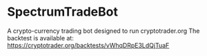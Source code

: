 # SpectrumTradeBot
A crypto-currency trading bot designed to run cryptotrader.org
The backtest is available at: https://cryptotrader.org/backtests/vWhqDRpE3LdQjTuaF
